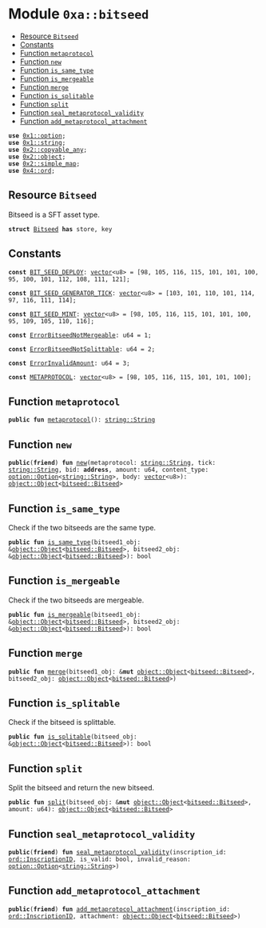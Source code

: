 
<a name="0xa_bitseed"></a>

# Module `0xa::bitseed`



-  [Resource `Bitseed`](#0xa_bitseed_Bitseed)
-  [Constants](#@Constants_0)
-  [Function `metaprotocol`](#0xa_bitseed_metaprotocol)
-  [Function `new`](#0xa_bitseed_new)
-  [Function `is_same_type`](#0xa_bitseed_is_same_type)
-  [Function `is_mergeable`](#0xa_bitseed_is_mergeable)
-  [Function `merge`](#0xa_bitseed_merge)
-  [Function `is_splitable`](#0xa_bitseed_is_splitable)
-  [Function `split`](#0xa_bitseed_split)
-  [Function `seal_metaprotocol_validity`](#0xa_bitseed_seal_metaprotocol_validity)
-  [Function `add_metaprotocol_attachment`](#0xa_bitseed_add_metaprotocol_attachment)


<pre><code><b>use</b> <a href="">0x1::option</a>;
<b>use</b> <a href="">0x1::string</a>;
<b>use</b> <a href="">0x2::copyable_any</a>;
<b>use</b> <a href="">0x2::object</a>;
<b>use</b> <a href="">0x2::simple_map</a>;
<b>use</b> <a href="">0x4::ord</a>;
</code></pre>



<a name="0xa_bitseed_Bitseed"></a>

## Resource `Bitseed`

Bitseed is a SFT asset type.


<pre><code><b>struct</b> <a href="bitseed.md#0xa_bitseed_Bitseed">Bitseed</a> <b>has</b> store, key
</code></pre>



<a name="@Constants_0"></a>

## Constants


<a name="0xa_bitseed_BIT_SEED_DEPLOY"></a>



<pre><code><b>const</b> <a href="bitseed.md#0xa_bitseed_BIT_SEED_DEPLOY">BIT_SEED_DEPLOY</a>: <a href="">vector</a>&lt;u8&gt; = [98, 105, 116, 115, 101, 101, 100, 95, 100, 101, 112, 108, 111, 121];
</code></pre>



<a name="0xa_bitseed_BIT_SEED_GENERATOR_TICK"></a>



<pre><code><b>const</b> <a href="bitseed.md#0xa_bitseed_BIT_SEED_GENERATOR_TICK">BIT_SEED_GENERATOR_TICK</a>: <a href="">vector</a>&lt;u8&gt; = [103, 101, 110, 101, 114, 97, 116, 111, 114];
</code></pre>



<a name="0xa_bitseed_BIT_SEED_MINT"></a>



<pre><code><b>const</b> <a href="bitseed.md#0xa_bitseed_BIT_SEED_MINT">BIT_SEED_MINT</a>: <a href="">vector</a>&lt;u8&gt; = [98, 105, 116, 115, 101, 101, 100, 95, 109, 105, 110, 116];
</code></pre>



<a name="0xa_bitseed_ErrorBitseedNotMergeable"></a>



<pre><code><b>const</b> <a href="bitseed.md#0xa_bitseed_ErrorBitseedNotMergeable">ErrorBitseedNotMergeable</a>: u64 = 1;
</code></pre>



<a name="0xa_bitseed_ErrorBitseedNotSplittable"></a>



<pre><code><b>const</b> <a href="bitseed.md#0xa_bitseed_ErrorBitseedNotSplittable">ErrorBitseedNotSplittable</a>: u64 = 2;
</code></pre>



<a name="0xa_bitseed_ErrorInvalidAmount"></a>



<pre><code><b>const</b> <a href="bitseed.md#0xa_bitseed_ErrorInvalidAmount">ErrorInvalidAmount</a>: u64 = 3;
</code></pre>



<a name="0xa_bitseed_METAPROTOCOL"></a>



<pre><code><b>const</b> <a href="bitseed.md#0xa_bitseed_METAPROTOCOL">METAPROTOCOL</a>: <a href="">vector</a>&lt;u8&gt; = [98, 105, 116, 115, 101, 101, 100];
</code></pre>



<a name="0xa_bitseed_metaprotocol"></a>

## Function `metaprotocol`



<pre><code><b>public</b> <b>fun</b> <a href="bitseed.md#0xa_bitseed_metaprotocol">metaprotocol</a>(): <a href="_String">string::String</a>
</code></pre>



<a name="0xa_bitseed_new"></a>

## Function `new`



<pre><code><b>public</b>(<b>friend</b>) <b>fun</b> <a href="bitseed.md#0xa_bitseed_new">new</a>(metaprotocol: <a href="_String">string::String</a>, tick: <a href="_String">string::String</a>, bid: <b>address</b>, amount: u64, content_type: <a href="_Option">option::Option</a>&lt;<a href="_String">string::String</a>&gt;, body: <a href="">vector</a>&lt;u8&gt;): <a href="_Object">object::Object</a>&lt;<a href="bitseed.md#0xa_bitseed_Bitseed">bitseed::Bitseed</a>&gt;
</code></pre>



<a name="0xa_bitseed_is_same_type"></a>

## Function `is_same_type`

Check if the two bitseeds are the same type.


<pre><code><b>public</b> <b>fun</b> <a href="bitseed.md#0xa_bitseed_is_same_type">is_same_type</a>(bitseed1_obj: &<a href="_Object">object::Object</a>&lt;<a href="bitseed.md#0xa_bitseed_Bitseed">bitseed::Bitseed</a>&gt;, bitseed2_obj: &<a href="_Object">object::Object</a>&lt;<a href="bitseed.md#0xa_bitseed_Bitseed">bitseed::Bitseed</a>&gt;): bool
</code></pre>



<a name="0xa_bitseed_is_mergeable"></a>

## Function `is_mergeable`

Check if the two bitseeds are mergeable.


<pre><code><b>public</b> <b>fun</b> <a href="bitseed.md#0xa_bitseed_is_mergeable">is_mergeable</a>(bitseed1_obj: &<a href="_Object">object::Object</a>&lt;<a href="bitseed.md#0xa_bitseed_Bitseed">bitseed::Bitseed</a>&gt;, bitseed2_obj: &<a href="_Object">object::Object</a>&lt;<a href="bitseed.md#0xa_bitseed_Bitseed">bitseed::Bitseed</a>&gt;): bool
</code></pre>



<a name="0xa_bitseed_merge"></a>

## Function `merge`



<pre><code><b>public</b> <b>fun</b> <a href="bitseed.md#0xa_bitseed_merge">merge</a>(bitseed1_obj: &<b>mut</b> <a href="_Object">object::Object</a>&lt;<a href="bitseed.md#0xa_bitseed_Bitseed">bitseed::Bitseed</a>&gt;, bitseed2_obj: <a href="_Object">object::Object</a>&lt;<a href="bitseed.md#0xa_bitseed_Bitseed">bitseed::Bitseed</a>&gt;)
</code></pre>



<a name="0xa_bitseed_is_splitable"></a>

## Function `is_splitable`

Check if the bitseed is splittable.


<pre><code><b>public</b> <b>fun</b> <a href="bitseed.md#0xa_bitseed_is_splitable">is_splitable</a>(bitseed_obj: &<a href="_Object">object::Object</a>&lt;<a href="bitseed.md#0xa_bitseed_Bitseed">bitseed::Bitseed</a>&gt;): bool
</code></pre>



<a name="0xa_bitseed_split"></a>

## Function `split`

Split the bitseed and return the new bitseed.


<pre><code><b>public</b> <b>fun</b> <a href="bitseed.md#0xa_bitseed_split">split</a>(bitseed_obj: &<b>mut</b> <a href="_Object">object::Object</a>&lt;<a href="bitseed.md#0xa_bitseed_Bitseed">bitseed::Bitseed</a>&gt;, amount: u64): <a href="_Object">object::Object</a>&lt;<a href="bitseed.md#0xa_bitseed_Bitseed">bitseed::Bitseed</a>&gt;
</code></pre>



<a name="0xa_bitseed_seal_metaprotocol_validity"></a>

## Function `seal_metaprotocol_validity`



<pre><code><b>public</b>(<b>friend</b>) <b>fun</b> <a href="bitseed.md#0xa_bitseed_seal_metaprotocol_validity">seal_metaprotocol_validity</a>(inscription_id: <a href="_InscriptionID">ord::InscriptionID</a>, is_valid: bool, invalid_reason: <a href="_Option">option::Option</a>&lt;<a href="_String">string::String</a>&gt;)
</code></pre>



<a name="0xa_bitseed_add_metaprotocol_attachment"></a>

## Function `add_metaprotocol_attachment`



<pre><code><b>public</b>(<b>friend</b>) <b>fun</b> <a href="bitseed.md#0xa_bitseed_add_metaprotocol_attachment">add_metaprotocol_attachment</a>(inscription_id: <a href="_InscriptionID">ord::InscriptionID</a>, attachment: <a href="_Object">object::Object</a>&lt;<a href="bitseed.md#0xa_bitseed_Bitseed">bitseed::Bitseed</a>&gt;)
</code></pre>
